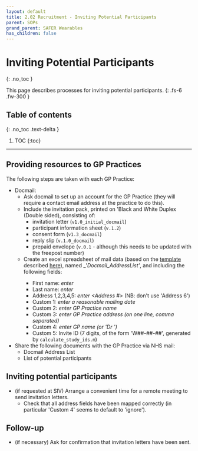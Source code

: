 ```yaml
---
layout: default
title: 2.02 Recruitment - Inviting Potential Participants
parent: SOPs
grand_parent: SAFER Wearables
has_children: false
---
```


# Inviting Potential Participants
{: .no_toc }

This page describes processes for inviting potential participants.
{: .fs-6 .fw-300 }

## Table of contents
{: .no_toc .text-delta }

1. TOC
{:toc}

---

## Providing resources to GP Practices

The following steps are taken with each GP Practice:
- Docmail:
  - Ask docmail to set up an account for the GP Practice (they will require a contact email address at the practice to do this).
  - Include the invitation pack, printed on 'Black and White Duplex (Double sided), consisting of:
    - invitation letter (`v1.0_initial_docmail`)
    - participant information sheet (`v.1.2`)
    - consent form (`v1.3_docmail`)
    - reply slip (`v.1.0_docmail`)
    - prepaid envelope (`v.0.1` - although this needs to be updated with the freepost number)
  - Create an excel spreadsheet of mail data (based on the [template](https://www.cfhdocmail.com/live/ExampleDownload.aspx?Filename=LetterTemplate.doc) described [here](https://www.cfhdocmail.com/live/help.aspx)), named _'<GP Practice>_Docmail_AddressList'_, and including the following fields:
    - First name: _enter <First name>_
    - Last name: _enter <Surname>_    
    - Address 1,2,3,4,5: _enter <Address #>_ (NB: don't use 'Address 6')
    - Custom 1: _enter a reasonable mailing date_
    - Custom 2: _enter GP Practice name_
    - Custom 3: _enter GP Practice address (on one line, comma separated)_
    - Custom 4: _enter GP name (or 'Dr <GP NAME>')_
    - Custom 5: Invite ID (7 digits, of the form 'W##-##-##', generated by `calculate_study_ids.m`)
- Share the following documents with the GP Practice via NHS mail:
  - Docmail Address List
  - List of potential participants

## Inviting potential participants

- (if requested at SIV) Arrange a convenient time for a remote meeting to send invitation letters.
  - Check that all address fields have been mapped correctly (in particular 'Custom 4' seems to default to 'ignore').

## Follow-up

- (if necessary) Ask for confirmation that invitation letters have been sent.

